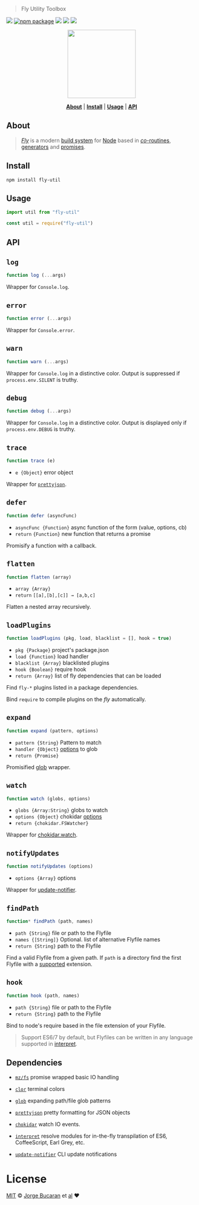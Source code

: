 > Fly Utility Toolbox

[![][fly-badge]][fly]
[![npm package][npm-ver-link]][fly-util]
[![][dl-badge]][npm-pkg-link]
[![][travis-logo]][travis]
![][mit-badge]


<p align="center">
  <a href="http://github.com/flyjs/fly-util">
    <img width=180px  src="https://cloud.githubusercontent.com/assets/8317250/8733685/0be81080-2c40-11e5-98d2-c634f076ccd7.png">
  </a>
</p>


<p align="center">
  <b><a href="#about">About</a></b>
  |
  <b><a href="#install">Install</a></b>
  |
  <b><a href="#usage">Usage</a></b>
  |
  <b><a href="#api">API</a></b>
</p>


## About

> [_Fly_][fly] is a modern [build system](https://en.wikipedia.org/wiki/Build_automation) for [Node](https://nodejs.org/) based in [_co_-routines](https://medium.com/@tjholowaychuk/callbacks-vs-coroutines-174f1fe66127), [generators](https://developer.mozilla.org/en-US/docs/Web/JavaScript/Reference/Statements/function*) and [promises](https://developer.mozilla.org/en-US/docs/Web/JavaScript/Reference/Global_Objects/Promise).

## Install

```
npm install fly-util
```

## Usage

```js
import util from "fly-util"
```

```js
const util = require("fly-util")
```

## API

## `log`
```js
function log (...args)
```
Wrapper for `Console.log`.

## `error`
```js
function error (...args)
```
Wrapper for `Console.error`.

## `warn`
```js
function warn (...args)
```
Wrapper for `Console.log` in a distinctive color. Output is suppressed if `process.env.SILENT` is truthy.

## `debug`
```js
function debug (...args)
```
Wrapper for `Console.log` in a distinctive color. Output is displayed only if `process.env.DEBUG` is truthy.

## `trace`
 ```js
function trace (e)
```
+ `e {Object}` error object

Wrapper for [`prettyjson`](https://github.com/rafeca/prettyjson).

## `defer`
```js
function defer (asyncFunc)
```
+ `asyncFunc {Function}` async function of the form (value, options, cb)
+ `return` `{Function}` new function that returns a promise

Promisify a function with a callback.

## `flatten`
```js
function flatten (array)
```
+ `array {Array}`
+ `return` `[[a],[b],[c]] → [a,b,c]`

Flatten a nested array recursively.

## `loadPlugins`
```js
function loadPlugins (pkg, load, blacklist = [], hook = true)
```
+ `pkg {Package}` project's package.json
+ `load {Function}` load handler
+ `blacklist {Array}` blacklisted plugins
+ `hook {Boolean}` require hook
+ `return {Array}` list of fly dependencies that can be loaded

Find `fly-*` plugins listed in a package dependencies.

Bind `require` to compile plugins on the _fly_ automatically.

## `expand`
```js
function expand (pattern, options)
```
+ `pattern {String}` Pattern to match
+ `handler {Object}` [options](https://github.com/isaacs/node-glob#options) to glob
+ `return {Promise}`

Promisified [glob](https://github.com/isaacs/node-glob) wrapper.

## `watch`
```js
function watch (globs, options)
```
+ `globs {Array:String}` globs to watch
+ `options {Object}` chokidar [options](https://github.com/paulmillr/chokidar#api)
+ `return {chokidar.FSWatcher}`

Wrapper for [chokidar.watch](https://github.com/paulmillr/chokidar).

## `notifyUpdates`
```js
function notifyUpdates (options)
```
+ `options {Array}` options

Wrapper for [update-notifier](https://github.com/yeoman/update-notifier).

## `findPath`
```js
function* findPath (path, names)
```
+ `path {String}` file or path to the Flyfile
+ `names {[String]}` Optional. list of alternative Flyfile names
+ `return {String}` path to the Flyfile

Find a valid Flyfile from a given path. If `path` is a directory find the first Flyfile with a [supported](https://github.com/tkellen/js-interpret) extension.

## `hook`
```js
function hook (path, names)
```

+ `path {String}` file or path to the Flyfile
+ `return {String}` path to the Flyfile

Bind to node's require based in the file extension of your Flyfile.

> Support ES6/7 by default, but Flyfiles can be written in any language supported in [interpret](https://github.com/tkellen/js-interpret).

## Dependencies

+ [`mz/fs`](https://github.com/normalize/mz) promise wrapped basic IO handling

+ [`clor`](https://github.com/bucaran/clor) terminal colors

+ [`glob`](https://github.com/isaacs/node-glob) expanding path/file glob patterns

+ [`prettyjson`](https://github.com/rafeca/prettyjson) pretty formatting for JSON objects

+ [`chokidar`](https://gitter.im/paulmillr/chokidar) watch IO events.

+ [`interpret`](https://github.com/tkellen/js-interpret) resolve modules for in-the-fly transpilation of ES6, CoffeeScript, Earl Grey, etc.

+ [`update-notifier`](https://github.com/yeoman/update-notifier) CLI update notifications

# License

[MIT](http://opensource.org/licenses/MIT) © [Jorge Bucaran][Author] et [al][contributors]
:heart:

[author]: http://about.bucaran.me
[contributors]: https://github.com/flyjs/fly-util/graphs/contributors
[fly]: https://www.github.com/flyjs/fly
[fly-util]: https://www.github.com/flyjs/fly-util
[fly-badge]: https://img.shields.io/badge/fly-JS-05B3E1.svg?style=flat-square
[mit-badge]: https://img.shields.io/badge/license-MIT-444444.svg?style=flat-square
[npm-pkg-link]: https://www.npmjs.org/package/fly-util
[npm-ver-link]: https://img.shields.io/npm/v/fly-util.svg?style=flat-square
[dl-badge]: http://img.shields.io/npm/dm/fly-util.svg?style=flat-square
[travis-logo]: http://img.shields.io/travis/flyjs/fly-util.svg?style=flat-square
[travis]: https://travis-ci.org/flyjs/fly-util

